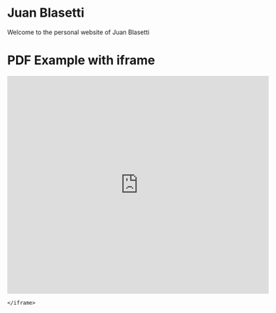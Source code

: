 # Juan Blasetti
Welcome to the personal website of Juan Blasetti

<!changes are happening rn html>
<html>
  <head>
    <title>Title of the document</title>
  </head>
  <body>
    <h1>PDF Example with iframe</h1>
  <iframe src="https://docs.google.com/gview?url=https://docs.google.com/document/d/1OOqYebRbs8a_tKh7k4_R3PX3Wr117Ocm__21vpL4Pck/edit" style="width:600px; height:500px;" frameborder="0"></iframe>

    </iframe>
  </body>
</html>
